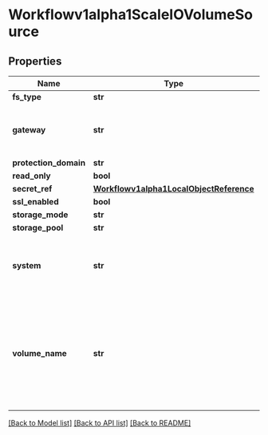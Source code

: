 # Workflowv1alpha1ScaleIOVolumeSource

## Properties
Name | Type | Description | Notes
------------ | ------------- | ------------- | -------------
**fs_type** | **str** |  | [optional] 
**gateway** | **str** | The host address of the ScaleIO API Gateway. | [optional] 
**protection_domain** | **str** |  | [optional] 
**read_only** | **bool** |  | [optional] 
**secret_ref** | [**Workflowv1alpha1LocalObjectReference**](Workflowv1alpha1LocalObjectReference.md) |  | [optional] 
**ssl_enabled** | **bool** |  | [optional] 
**storage_mode** | **str** |  | [optional] 
**storage_pool** | **str** |  | [optional] 
**system** | **str** | The name of the storage system as configured in ScaleIO. | [optional] 
**volume_name** | **str** | The name of a volume already created in the ScaleIO system that is associated with this volume source. | [optional] 

[[Back to Model list]](../README.md#documentation-for-models) [[Back to API list]](../README.md#documentation-for-api-endpoints) [[Back to README]](../README.md)



